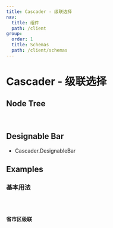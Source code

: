 ```yaml
---
title: Cascader - 级联选择
nav:
  title: 组件
  path: /client
group:
  order: 1
  title: Schemas
  path: /client/schemas
---
```


# Cascader - 级联选择

## Node Tree

<pre lang="tsx">
  <Cascader/>
</pre>

## Designable Bar

- Cascader.DesignableBar

## Examples

### 基本用法

<code src="./demos/demo1.tsx" />

### 省市区级联

<code src="./demos/demo2.tsx" />